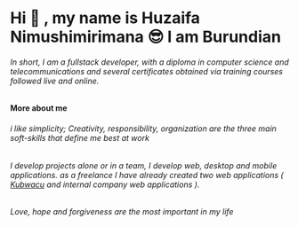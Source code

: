 # Hi :open_hands: , my name is Huzaifa Nimushimirimana :sunglasses: I am Burundian
###### In short, I am a fullstack developer, with a diploma in computer science and telecommunications and several certificates obtained via training courses followed live and online.

#### More about me

###### i like simplicity; Creativity, responsibility, organization are the three main soft-skills that define me best at work

###### I develop projects alone or in a team, I develop web, desktop and mobile applications. as a freelance I have already created two web applications ( [Kubwacu](https://www.kubwacu.com) and internal company web applications ).

###### Love, hope and forgiveness are the most important in my life
